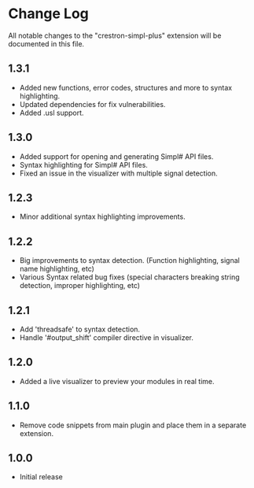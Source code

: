 # Change Log

All notable changes to the "crestron-simpl-plus" extension will be documented in this file.

## 1.3.1

-   Added new functions, error codes, structures and more to syntax highlighting.
-   Updated dependencies for fix vulnerabilities.
-   Added .usl support.

## 1.3.0

-   Added support for opening and generating Simpl# API files.
-   Syntax highlighting for Simpl# API files.
-   Fixed an issue in the visualizer with multiple signal detection.

## 1.2.3

-   Minor additional syntax highlighting improvements.

## 1.2.2

-   Big improvements to syntax detection. (Function highlighting, signal name highlighting, etc)
-   Various Syntax related bug fixes (special characters breaking string detection, improper highlighting, etc)

## 1.2.1

-   Add 'threadsafe' to syntax detection.
-   Handle '#output_shift' compiler directive in visualizer.

## 1.2.0

-   Added a live visualizer to preview your modules in real time.

## 1.1.0

-   Remove code snippets from main plugin and place them in a separate extension.

## 1.0.0

-   Initial release
